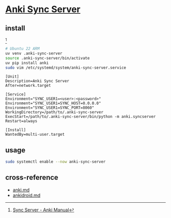 # [Anki Sync Server](https://docs.ankiweb.net/sync-server.html)

## install

[^1]

```sh
# Ubuntu 22 ARM
uv venv .anki-sync-server
source .anki-sync-server/bin/activate
uv pip install anki
sudo vim /etc/systemd/system/anki-sync-server.service
```

```
[Unit]
Description=Anki Sync Server
After=network.target

[Service]
Environment="SYNC_USER1=<user>:<password>"
Environment="SYNC_USER1=SYNC_HOST=0.0.0.0"
Environment="SYNC_USER1=SYNC_PORT=8060"
WorkingDirectory=/path/to/.anki-sync-server
ExecStart=/path/to/.anki-sync-server/bin/python -m anki.syncserver
Restart=always

[Install]
WantedBy=multi-user.target
```

## usage

```sh
sudo systemctl enable --now anki-sync-server
```

## cross-reference

- [anki.md](/opt/anki.md)
- [ankidroid.md](/opt/_andriod/ankidroid.md)

[^1]: [Sync Server - Anki Manual](https://docs.ankiweb.net/sync-server.html#with-pip)
